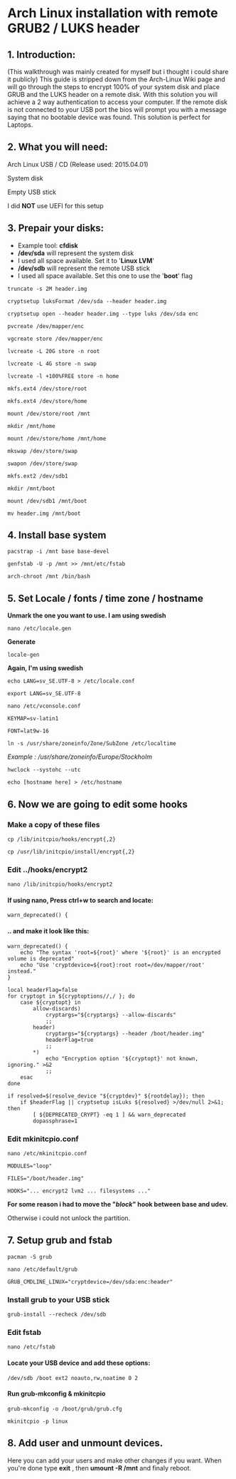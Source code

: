 # Arch Linux installation with remote GRUB2 / LUKS header

## **1. Introduction:**

(This walkthrough was mainly created for myself but i thought i could share it publicly)
This guide is stripped down from the Arch-Linux Wiki page and will go through the steps to encrypt 100% of your system disk and place GRUB and the LUKS header on a remote disk. With this solution you will achieve a 2 way authentication to access your computer. If the remote disk is not connected to your USB port the bios will prompt you with a message saying that no bootable device was found. This solution is perfect for Laptops.

## **2. What you will need:**

Arch Linux USB / CD (Release used: 2015.04.01)

System disk

Empty USB stick

I did **NOT** use UEFI for this setup

## **3. Prepair your disks:**
* Example tool: **cfdisk**
* **/dev/sda** will represent the system disk
 * I used all space available. Set it to '**Linux LVM**'
* **/dev/sdb** will represent the remote USB stick
 * I used all space available. Set this one to use the '**boot**' flag

`truncate -s 2M header.img`

`cryptsetup luksFormat /dev/sda --header header.img`

`cryptsetup open --header header.img --type luks /dev/sda enc`

`pvcreate /dev/mapper/enc`

`vgcreate store /dev/mapper/enc`

`lvcreate -L 20G store -n root`

`lvcreate -L 4G store -n swap`

`lvcreate -l +100%FREE store -n home`

`mkfs.ext4 /dev/store/root`

`mkfs.ext4 /dev/store/home`

`mount /dev/store/root /mnt`

`mkdir /mnt/home`

`mount /dev/store/home /mnt/home`

`mkswap /dev/store/swap`

`swapon /dev/store/swap`

`mkfs.ext2 /dev/sdb1`

`mkdir /mnt/boot`

`mount /dev/sdb1 /mnt/boot`

`mv header.img /mnt/boot`

## **4. Install base system**

`pacstrap -i /mnt base base-devel`

`genfstab -U -p /mnt >> /mnt/etc/fstab`

`arch-chroot /mnt /bin/bash`

## **5. Set Locale / fonts / time zone / hostname**

**Unmark the one you want to use. I am using swedish**

`nano /etc/locale.gen`

**Generate**

`locale-gen`

**Again, I'm using swedish**

`echo LANG=sv_SE.UTF-8 > /etc/locale.conf`

`export LANG=sv_SE.UTF-8`

`nano /etc/vconsole.conf`

```
KEYMAP=sv-latin1

FONT=lat9w-16
```

`ln -s /usr/share/zoneinfo/Zone/SubZone /etc/localtime`

_Example : /usr/share/zoneinfo/Europe/Stockholm_

`hwclock --systohc --utc`

`echo [hostname here] > /etc/hostname`

## **6. Now we are going to edit some hooks**

### Make a copy of these files

`cp /lib/initcpio/hooks/encrypt{,2}`

`cp /usr/lib/initcpio/install/encrypt{,2}`

### Edit ../hooks/encrypt2

`nano /lib/initcpio/hooks/encrypt2`

#### If using nano, Press ctrl+w to search and locate:

`warn_deprecated() {`

#### .. and make it look like this:

```
warn_deprecated() {
    echo "The syntax 'root=${root}' where '${root}' is an encrypted volume is deprecated"
    echo "Use 'cryptdevice=${root}:root root=/dev/mapper/root' instead."
}

local headerFlag=false
for cryptopt in ${cryptoptions//,/ }; do
    case ${cryptopt} in
        allow-discards)
            cryptargs="${cryptargs} --allow-discards"
            ;;
        header)
            cryptargs="${cryptargs} --header /boot/header.img"
            headerFlag=true
            ;;
        *)
            echo "Encryption option '${cryptopt}' not known, ignoring." >&2
            ;;
    esac
done

if resolved=$(resolve_device "${cryptdev}" ${rootdelay}); then
    if $headerFlag || cryptsetup isLuks ${resolved} >/dev/null 2>&1; then
        [ ${DEPRECATED_CRYPT} -eq 1 ] && warn_deprecated
        dopassphrase=1
```

### Edit mkinitcpio.conf

`nano /etc/mkinitcpio.conf`

```
MODULES="loop"

FILES="/boot/header.img"

HOOKS="... encrypt2 lvm2 ... filesystems ..."
```

**For some reason i had to move the "_block_" hook between base and udev.**

Otherwise i could not unlock the partition.

## **7. Setup grub and fstab**

`pacman -S grub`

`nano /etc/default/grub`

`GRUB_CMDLINE_LINUX="cryptdevice=/dev/sda:enc:header"`

### Install grub to your USB stick

`grub-install --recheck /dev/sdb`

### Edit fstab

`nano /etc/fstab`

#### Locate your USB device and add these options:

`/dev/sdb /boot ext2 noauto,rw,noatime 0 2`

#### Run grub-mkconfig & mkinitcpio

`grub-mkconfig -o /boot/grub/grub.cfg`

`mkinitcpio -p linux`

## **8. Add user and unmount devices.**
Here you can add your users and make other changes if you want. When you're done type **exit** , then **umount -R /mnt** and finaly reboot.
